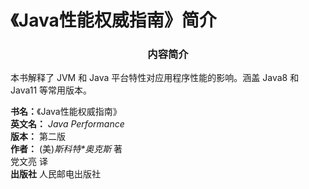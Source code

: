 # 《Java性能权威指南》简介

### <center> 内容简介<center/>

本书解释了 JVM 和 Java 平台特性对应用程序性能的影响。涵盖 Java8 和 Java11 等常用版本。

**书名：**《Java性能权威指南》<br/>
**英文名：** _Java Performance_<br/>
**版本：** 第二版<br/>
**作者：** (美)_斯科特*奥克斯_ 著<br/>
党文亮 译<br/>
**出版社** 人民邮电出版社